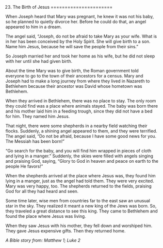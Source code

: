 23. The Birth of Jesus
======================

When Joseph heard that Mary was pregnant, he knew it was not his baby,
so he planned to quietly divorce her. Before he could do that, an angel
appeared to him in a dream.

The angel said, “Joseph, do not be afraid to take Mary as your wife.
What is in her has been conceived by the Holy Spirit. She will give
birth to a son. Name him Jesus, because he will save the people from
their sins.”

So Joseph married her and took her home as his wife, but he did not
sleep with her until she had given birth.

About the time Mary was to give birth, the Roman government told
everyone to go to the town of their ancestors for a census. Mary and
Joseph had to make a long journey from where they lived in Nazareth to
Bethlehem because their ancestor was David whose hometown was Bethlehem.

When they arrived in Bethlehem, there was no place to stay. The only
room they could find was a place where animals stayed. The baby was born
there and his mother laid him in a feeding trough, since they did not
have a bed for him. They named him Jesus.

That night, there were some shepherds in a nearby field watching their
flocks. Suddenly, a shining angel appeared to them, and they were
terrified. The angel said, “Do not be afraid, because I have some good
news for you. The Messiah has been born!”

“Go search for the baby, and you will find him wrapped in pieces of
cloth and lying in a manger.” Suddenly, the skies were filled with
angels singing and praising God, saying, “Glory to God in heaven and
peace on earth to the people He favors!”

When the shepherds arrived at the place where Jesus was, they found him
lying in a manger, just as the angel had told them. They were very
excited. Mary was very happy, too. The shepherds returned to the fields,
praising God for all they had heard and seen.

Some time later, wise men from countries far to the east saw an unusual
star in the sky. They realized it meant a new king of the Jews was born.
So, they traveled a great distance to see this king. They came to
Bethlehem and found the place where Jesus was living.

When they saw Jesus with his mother, they fell down and worshiped him.
They gave Jesus expensive gifts. Then they returned home.

*A Bible story from: Matthew 1; Luke 2*
